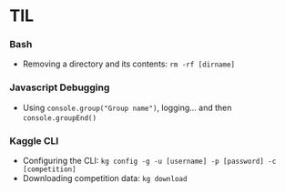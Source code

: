 # TIL

### Bash

* Removing a directory and its contents: `rm -rf [dirname]`


### Javascript Debugging

* Using `console.group("Group name")`, logging... and then `console.groupEnd()`


### Kaggle CLI

* Configuring the CLI: `kg config -g -u [username] -p [password] -c [competition]`
* Downloading competition data: `kg download`
